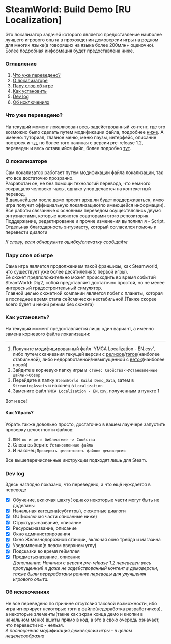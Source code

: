 # SteamWorld: Build Demo [RU Localization]

Это локализатор задачей которого является предоставление наиболее лучшего игрового опыта в прохождении демоверсии игры на родном для многих языке(а говорящих на языка более 200млн+ оценочно).    
Более подробная информация будет предоставлена ниже.

### Оглавление
1. [Что уже переведено?](https://github.com/Mishoron/SWB-Russian#%D1%87%D1%82%D0%BE-%D0%BF%D0%B5%D1%80%D0%B5%D0%B2%D0%B5%D0%B4%D0%B5%D0%BD%D0%BE-%D1%83%D0%B6%D0%B5-%D1%81%D0%B5%D0%B9%D1%87%D0%B0%D1%81)
2. [О локализаторе](https://github.com/Mishoron/SWB-Russian#%D0%BE-%D0%BB%D0%BE%D0%BA%D0%B0%D0%BB%D0%B8%D0%B7%D0%B0%D1%82%D0%BE%D1%80%D0%B5)
3. [Пару слов об игре](https://github.com/Mishoron/SWB-Russian#%D0%BF%D0%B0%D1%80%D1%83-%D1%81%D0%BB%D0%BE%D0%B2-%D0%BE%D0%B1-%D0%B8%D0%B3%D1%80%D0%B5)
4. [Как установить](https://github.com/Mishoron/SWB-Russian#%D0%BA%D0%B0%D0%BA-%D1%83%D1%81%D1%82%D0%B0%D0%BD%D0%BE%D0%B2%D0%B8%D1%82%D1%8C)
5. [Dev log](https://github.com/Mishoron/SWB-Russian#dev-log)
6. [Об исключениях](https://github.com/Mishoron/SWB-Russian#%D0%BE%D0%B1-%D0%B8%D1%81%D0%BA%D0%BB%D1%8E%D1%87%D0%B5%D0%BD%D0%B8%D1%8F%D1%85)

### Что уже переведено?
На текущий момент локализован весь задействованный контент, где это возможно было сделать путем модификации файла, подробнее [ниже](https://github.com/Mishoron/SWB-Russian#об-исключениях).  А именно: туториал, главное меню, меню паузы, интерфейс, описание построек и т.д, но более того начиная с версии pre-release 1.2, переведен и весь оставшийся файл, более подробно [тут](https://github.com/Mishoron/SWB-Russian#dev-log).

### О локализаторе
Сам локализатор работает путем модификации файла локализации, так что все достаточно прозрачно.   
Разработан он, не без помощи технологий перевода, что немного сокращало человеко-часы, однако упор делается на контекстный перевод.   
В дальнейшем после демо проект вряд ли будет поддерживаться, имхо игра получит оффициальную локализацию(по имеющейся информации).   
Все работы связанные с основным переведом осуществлялись двумя энтузиастами, которые являются соавторами этого репозитория.    
Поддержание, редактирование и прочие изменения выполнял я - Script.    
Отдельная благодарность энтузиасту, который согласился помочь и перевести диалоги

*К слову, если обнаружите ошибку/опечатку сообщайте*

### Пару слов об игре
Сама игра является продолжением такой франшизы, как Steamworld, что существует уже более десятилетия(с первой игры).    
Её сюжет предположительно может происходить во время событий SteamWorld: Dig2, собой представляет достаточно простой, но не менее интересный градостроительный симулятор.    
Главной целью сюжетной компании является побег с планеты, которая в последнее время стала сейсмически нестабильной.(Также скорее всего будет и некий режим без сюжета)

### Как установить?
На текущий момент предоставляется лишь один вариант, а именно замена корневого файла локализации:
____
1. Получите модифицированный файл 'YMCA Localization - EN.csv', либо путем скачивания текущей версии с [релизов](https://github.com/Mishoron/SWB-Russian/releases)/[тэгов](https://github.com/Mishoron/SWB-Russian/tags)(наиболее стабильной), либо недоработанной/невыпущенной с [веток](https://github.com/Mishoron/SWB-Russian/branches)(наиболее новой)
2. Зайдите в корневую папку игры `В стиме: Свойства->Установленные файлы->Обзор`
3. Перейдите в папку `SteamWorld Build Demo_Data`, затем в `StreamingAssets` и наконец в `Localization`
4. Замените файл `YMCA Localization - EN.csv`, полученным в пункте 1

Вот и все!      
#### Как Убрать?    
Убрать также довольно просто, достаточно в вашем лаунчере запустить проверку целостности файлов:
1. `ПКМ по игре в библеотеке -> Свойства`
2. Слева выберите `Установленные файлы`
3. И наконец `Проверить целостность файлов демоверсии`

Все вышеперечисленные инструкции подходят лишь для Steam.

### Dev log
Здесь наглядно показано, что переведено, а что ещё нуждается в переводе   
- [x] Обучение, включая шахту( однако некоторые части могут быть не доделаны
- [x] Начальная катсцена(субтитры), сюжетные диалоги
- [x] GUI(исключая части описанные ниже)
- [x] Структуры:название, описание
- [x] Ресурсы:название, описание
- [x] Окно администрирования
- [x] Окно Железнодорожной станции, включая окно трейда и магазина
- [x] Уведомления(в левом вверхнем углу)
- [x] Подсказки во время геймплея
- [x] Предметы:название, описание  
*Дополнение: Начиная с версии pre-release 1.2 переведен весь пропущенный и даже не задействованный контент в демоверсии, также были переработаны ранние переводы для улучшения игрового опыта.*
### Об исключениях
Не все переведено по причине отсутсвия таковой возможности, ибо игра игнорирует некоторые тэги в файле(недоработка разработчиков), а некоторые элементы(такие как экран конца демо и кнопки в начальном меню) вшиты прямо в код, а это в свою очередь означает, что перевести их - нельзя.   
*А полноценная модификация демоверсии игры - в целом нецелесообразна*      
